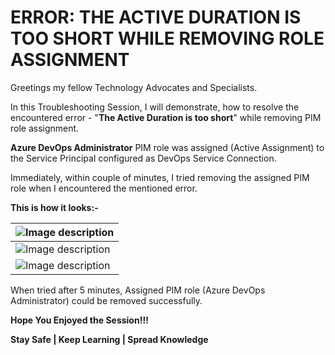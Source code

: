 # ERROR: THE ACTIVE DURATION IS TOO SHORT WHILE REMOVING ROLE ASSIGNMENT

Greetings my fellow Technology Advocates and Specialists.

In this Troubleshooting Session, I will demonstrate, how to resolve the encountered error - "__The Active Duration is too short__" while removing PIM role assignment.

__Azure DevOps Administrator__ PIM role was assigned (Active Assignment) to the Service Principal configured as DevOps Service Connection. 

Immediately, within couple of minutes, I tried removing the assigned PIM role when I encountered the mentioned error.

__This is how it looks:-__

| ![Image description](https://dev-to-uploads.s3.amazonaws.com/uploads/articles/1mhgfdq77zvj4dagmkwe.jpg) |
| --------- |
| ![Image description](https://dev-to-uploads.s3.amazonaws.com/uploads/articles/j2yz1sq1d3lykypbd4a6.jpg) |
| ![Image description](https://dev-to-uploads.s3.amazonaws.com/uploads/articles/l9aytl7ccjpy9jg66ezq.JPG) |

When tried after 5 minutes, Assigned PIM role (Azure DevOps Administrator) could be removed successfully.

__Hope You Enjoyed the Session!!!__

__Stay Safe | Keep Learning | Spread Knowledge__
